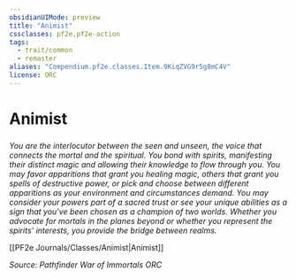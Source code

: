 ```yaml
---
obsidianUIMode: preview
title: "Animist"
cssclasses: pf2e,pf2e-action
tags:
  - trait/common
  - remaster
aliases: "Compendium.pf2e.classes.Item.9KiqZVG9r5g8mC4V"
license: ORC
---
```

# Animist

### 






_You are the interlocutor between the seen and unseen, the voice that connects the mortal and the spiritual. You bond with spirits, manifesting their distinct magic and allowing their knowledge to flow through you. You may favor apparitions that grant you healing magic, others that grant you spells of destructive power, or pick and choose between different apparitions as your environment and circumstances demand. You may consider your powers part of a sacred trust or see your unique abilities as a sign that you've been chosen as a champion of two worlds. Whether you advocate for mortals in the planes beyond or whether you represent the spirits' interests, you provide the bridge between realms._

[[PF2e Journals/Classes/Animist|Animist]]

*Source: Pathfinder War of Immortals*
*ORC*